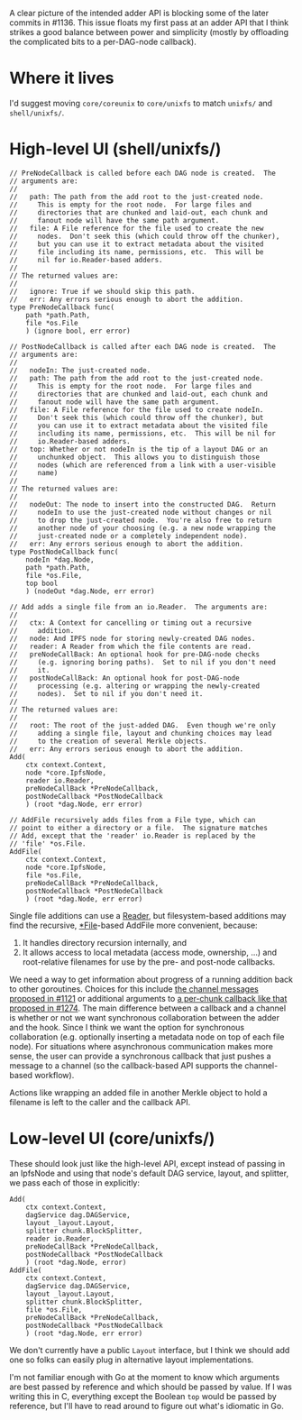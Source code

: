 A clear picture of the intended adder API is blocking some of the
later commits in #1136.  This issue floats my first pass at an adder
API that I think strikes a good balance between power and simplicity
(mostly by offloading the complicated bits to a per-DAG-node
callback).

# Where it lives

I'd suggest moving `core/coreunix` to `core/unixfs` to match
`unixfs/` and `shell/unixfs/`.

# High-level UI (shell/unixfs/)

    // PreNodeCallback is called before each DAG node is created.  The
    // arguments are:
    //
    //   path: The path from the add root to the just-created node.
    //     This is empty for the root node.  For large files and
    //     directories that are chunked and laid-out, each chunk and
    //     fanout node will have the same path argument.
    //   file: A File reference for the file used to create the new
    //     nodes.  Don't seek this (which could throw off the chunker),
    //     but you can use it to extract metadata about the visited
    //     file including its name, permissions, etc.  This will be
    //     nil for io.Reader-based adders.
    //
    // The returned values are:
    //
    //   ignore: True if we should skip this path.
    //   err: Any errors serious enough to abort the addition.
    type PreNodeCallback func(
        path *path.Path,
        file *os.File
        ) (ignore bool, err error)

    // PostNodeCallback is called after each DAG node is created.  The
    // arguments are:
    //
    //   nodeIn: The just-created node.
    //   path: The path from the add root to the just-created node.
    //     This is empty for the root node.  For large files and
    //     directories that are chunked and laid-out, each chunk and
    //     fanout node will have the same path argument.
    //   file: A File reference for the file used to create nodeIn.
    //     Don't seek this (which could throw off the chunker), but
    //     you can use it to extract metadata about the visited file
    //     including its name, permissions, etc.  This will be nil for
    //     io.Reader-based adders.
    //   top: Whether or not nodeIn is the tip of a layout DAG or an
    //     unchunked object.  This allows you to distinguish those
    //     nodes (which are referenced from a link with a user-visible
    //     name)
    //
    // The returned values are:
    //
    //   nodeOut: The node to insert into the constructed DAG.  Return
    //     nodeIn to use the just-created node without changes or nil
    //     to drop the just-created node.  You're also free to return
    //     another node of your choosing (e.g. a new node wrapping the
    //     just-created node or a completely independent node).
    //   err: Any errors serious enough to abort the addition.
    type PostNodeCallback func(
        nodeIn *dag.Node,
        path *path.Path,
        file *os.File,
        top bool
        ) (nodeOut *dag.Node, err error)

    // Add adds a single file from an io.Reader.  The arguments are:
    //
    //   ctx: A Context for cancelling or timing out a recursive
    //     addition.
    //   node: And IPFS node for storing newly-created DAG nodes.
    //   reader: A Reader from which the file contents are read.
    //   preNodeCallBack: An optional hook for pre-DAG-node checks
    //     (e.g. ignoring boring paths).  Set to nil if you don't need
    //     it.
    //   postNodeCallBack: An optional hook for post-DAG-node
    //     processing (e.g. altering or wrapping the newly-created
    //     nodes).  Set to nil if you don't need it.
    //
    // The returned values are:
    //
    //   root: The root of the just-added DAG.  Even though we're only
    //     adding a single file, layout and chunking choices may lead
    //     to the creation of several Merkle objects.
    //   err: Any errors serious enough to abort the addition.
    Add(
        ctx context.Context,
        node *core.IpfsNode,
        reader io.Reader,
        preNodeCallBack *PreNodeCallback,
        postNodeCallback *PostNodeCallback
        ) (root *dag.Node, err error)

    // AddFile recursively adds files from a File type, which can
    // point to either a directory or a file.  The signature matches
    // Add, except that the 'reader' io.Reader is replaced by the
    // 'file' *os.File.
    AddFile(
        ctx context.Context,
        node *core.IpfsNode,
        file *os.File,
        preNodeCallBack *PreNodeCallback,
        postNodeCallback *PostNodeCallback
        ) (root *dag.Node, err error)

Single file additions can use a [Reader][], but filesystem-based
additions may find the recursive, [*File][File]-based AddFile more
convenient, because:

1. It handles directory recursion internally, and
2. It allows access to local metadata (access mode, ownership, …) and
   root-relative filenames for use by the pre- and post-node
   callbacks.

We need a way to get information about progress of a running addition
back to other goroutines.  Choices for this include [the channel
messages proposed in #1121][channel] or additional arguments to [a
per-chunk callback like that proposed in #1274][callback].  The main
difference between a callback and a channel is whether or not we want
synchronous collaboration between the adder and the hook.  Since I
think we want the option for synchronous collaboration
(e.g. optionally inserting a metadata node on top of each file node).
For situations where asynchronous communication makes more sense, the
user can provide a synchronous callback that just pushes a message to
a channel (so the callback-based API supports the channel-based
workflow).

Actions like wrapping an added file in another Merkle object to hold a
filename is left to the caller and the callback API.

# Low-level UI (core/unixfs/)

These should look just like the high-level API, except instead of
passing in an IpfsNode and using that node's default DAG service,
layout, and splitter, we pass each of those in explicitly:

    Add(
        ctx context.Context,
        dagService dag.DAGService,
        layout _layout.Layout,
        splitter chunk.BlockSplitter,
        reader io.Reader,
        preNodeCallBack *PreNodeCallback,
        postNodeCallback *PostNodeCallback
        ) (root *dag.Node, error)
    AddFile(
        ctx context.Context,
        dagService dag.DAGService,
        layout _layout.Layout,
        splitter chunk.BlockSplitter,
        file *os.File,
        preNodeCallBack *PreNodeCallback,
        postNodeCallback *PostNodeCallback
        ) (root *dag.Node, err error)

We don't currently have a public `Layout` interface, but I think we
should add one so folks can easily plug in alternative layout
implementations.

I'm not familiar enough with Go at the moment to know which arguments
are best passed by reference and which should be passed by value.  If
I was writing this in C, everything except the Boolean `top` would be
passed by reference, but I'll have to read around to figure out what's
idiomatic in Go.

[File]: https://golang.org/pkg/os/#File
[Reader]: https://golang.org/pkg/io/#Reader
[channel]: https://github.com/ipfs/go-ipfs/issues/1121#issuecomment-104073727
[callback]: https://github.com/ipfs/go-ipfs/pull/1274
